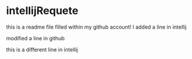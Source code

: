 # intellijRequete
this is a readme file filled within my github account!
I added a line in intellij

modified a line in github


this is a different line in intellij